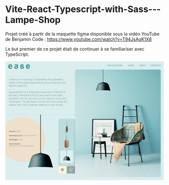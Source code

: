 # Vite-React-Typescript-with-Sass---Lampe-Shop

Projet créé à partir de la maquette figma disponible sous la vidéo YouTube de Benjamin Code : https://www.youtube.com/watch?v=T94JsAgK1X8

Le but premier de ce projet était de continuer à se familiariser avec TypeScript.

![Design preview for the Lampe Shop](src/assets/preview.jpg)
